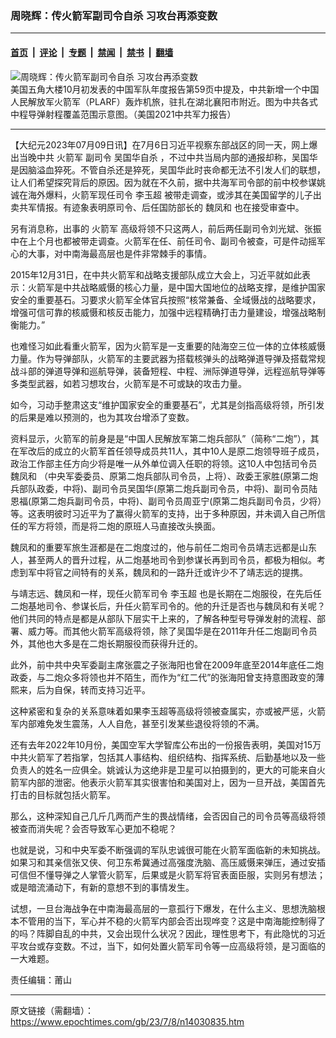 ### 周晓辉：传火箭军副司令自杀 习攻台再添变数

---

#### [首页](../../../..?n14030835) &nbsp;|&nbsp; [评论](../../../../../epoch-comment?n14030835) &nbsp;|&nbsp; [专题](../../../../../epoch-special?n14030835) &nbsp;|&nbsp; [禁闻](../../../../../epoch-news?n14030835) &nbsp;|&nbsp; [禁书](../../../../../books?n14030835) &nbsp;|&nbsp; [翻墙](https://github.com/gfw-breaker/nogfw/blob/master/README.md?n14030835)


<div><img alt="周晓辉：传火箭军副司令自杀 习攻台再添变数" class="attachment-djy_600_400 size-djy_600_400 wp-post-image" src="https://i.epochtimes.com/assets/uploads/2021/11/id13359889-Mid-arrange-missle_2021-CMPR-FINAL-600x400.jpg"/>
<div class="caption">
 美国五角大楼10月初发表的中国军队年度报告第59页中提及，中共新增一个中国人民解放军火箭军（PLARF）轰炸机旅，驻扎在湖北襄阳市附近。图为中共各式中程导弹射程覆盖范围示意图。（美国2021中共军力报告）
</div></div><hr/><div class="post_content" id="artbody" itemprop="articleBody">
 <!-- article content begin -->
 <p>
  【大纪元2023年07月09日讯】在7月6日习近平视察东部战区的同一天，网上爆出当晚中共
  <ok href="https://www.epochtimes.com/gb/tag/%E7%81%AB%E7%AE%AD%E5%86%9B.html">
   火箭军
  </ok>
  副司令
  <ok href="https://www.epochtimes.com/gb/tag/%E5%90%B4%E5%9B%BD%E5%8D%8E%E8%87%AA%E6%9D%80.html">
   吴国华自杀
  </ok>
  ，不过中共当局内部的通报却称，吴国华是因脑溢血猝死。不管自杀还是猝死，吴国华此时丧命都无法不引发人们的联想，让人们希望探究背后的原因。因为就在不久前，据中共海军司令部的前中校参谋姚诚在海外爆料，火箭军现任司令
  <ok href="https://www.epochtimes.com/gb/tag/%E6%9D%8E%E7%8E%89%E8%B6%85.html">
   李玉超
  </ok>
  被带走调查，或涉其在美国留学的儿子出卖共军情报。有迹象表明原司令、后任国防部长的
  <ok href="https://www.epochtimes.com/gb/tag/%E9%AD%8F%E5%87%A4%E5%92%8C.html">
   魏凤和
  </ok>
  也在接受审查中。
 </p>
 <p>
  另有消息称，出事的
  <ok href="https://www.epochtimes.com/gb/tag/%E7%81%AB%E7%AE%AD%E5%86%9B.html">
   火箭军
  </ok>
  高级将领不只这两人，前后两任副司令刘光斌、张振中在上个月也都被带走调查。火箭军在任、前任司令、副司令被查，可是件动摇军心的大事，对中南海最高层也是件非常棘手的事情。
 </p>
 <p>
  2015年12月31日，在中共火箭军和战略支援部队成立大会上，习近平就如此表示：火箭军是中共战略威慑的核心力量，是中国大国地位的战略支撑，是维护国家安全的重要基石。习要求火箭军全体官兵按照“核常兼备、全域慑战的战略要求，增强可信可靠的核威慑和核反击能力，加强中远程精确打击力量建设，增强战略制衡能力。”
 </p>
 <p>
  也难怪习如此看重火箭军，因为火箭军是一支重要的陆海空三位一体的立体核威慑力量。作为导弹部队，火箭军的主要武器为搭载核弹头的战略弹道导弹及搭载常规战斗部的弹道导弹和巡航导弹，装备短程、中程、洲际弹道导弹，远程巡航导弹等多类型武器，如若习想攻台，火箭军是不可或缺的攻击力量。
 </p>
 <p>
  如今，习动手整肃这支“维护国家安全的重要基石”，尤其是剑指高级将领，所引发的后果是难以预测的，也为其攻台增添了变数。
 </p>
 <p>
  资料显示，火箭军的前身是是“中国人民解放军第二炮兵部队”（简称“二炮”），其在军改后的成立的火箭军首任领导成员共11人，其中10人是原二炮领导班子成员，政治工作部主任方向少将是唯一从外单位调入任职的将领。这10人中包括司令员
  <ok href="https://www.epochtimes.com/gb/tag/%E9%AD%8F%E5%87%A4%E5%92%8C.html">
   魏凤和
  </ok>
  （中央军委委员、原第二炮兵部队司令员，上将）、政委王家胜(原第二炮兵部队政委，中将)、副司令员吴国华(原第二炮兵副司令员，中将)、副司令员陆恩福(原第二炮兵副司令员，中将)、副司令员周亚宁(原第二炮兵副司令员，少将）等。这表明彼时习近平为了赢得火箭军的支持，出于多种原因，并未调入自己所信任的军方将领，而是将二炮的原班人马直接改头换面。
 </p>
 <p>
  魏凤和的重要军旅生涯都是在二炮度过的，他与前任二炮司令员靖志远都是山东人，甚至两人的晋升过程，从二炮基地司令到参谋长再到司令员，都极为相似。考虑到军中将官之间特有的关系，魏凤和的一路升迁或许少不了靖志远的提携。
 </p>
 <p>
  与靖志远、魏凤和一样，现任火箭军司令
  <ok href="https://www.epochtimes.com/gb/tag/%E6%9D%8E%E7%8E%89%E8%B6%85.html">
   李玉超
  </ok>
  也是长期在二炮服役，在先后任二炮基地司令、参谋长后，升任火箭军司令的。他的升迁是否也与魏凤和有关呢？他们共同的特点是都是从部队下层实干上来的，了解各种型号导弹发射的流程、部署、威力等。而其他火箭军高级将领，除了吴国华是在2011年升任二炮副司令员外，其他也大多是在二炮长期服役而获得升迁的。
 </p>
 <p>
  此外，前中共中央军委副主席张震之子张海阳也曾在2009年底至2014年底任二炮政委，与二炮众多将领也并不陌生，而作为“红二代”的张海阳曾支持意图政变的薄熙来，后为自保，转而支持习近平。
 </p>
 <p>
  这种紧密和复杂的关系意味着如果李玉超等高级将领被查属实，亦或被严惩，火箭军内部难免发生震荡，人人自危，甚至引发某些退役将领的不满。
 </p>
 <p>
  还有去年2022年10月份，美国空军大学智库公布出的一份报告表明，美国对15万中共火箭军了若指掌，包括其人事结构、组织结构、指挥系统、后勤基地以及一些负责人的姓名一应俱全。姚诚认为这绝非是卫星可以拍摄到的，更大的可能来自火箭军内部的泄密。他表示火箭军其实很害怕和美国对上，因为一旦开战，美国首先打击的目标就包括火箭军。
 </p>
 <p>
  那么，这种深知自己几斤几两而产生的畏战情绪，会否因自己的司令员等高级将领被查而消失呢？会否导致军心更加不稳呢？
 </p>
 <p>
  也就是说，习和中央军委不断强调的军队忠诚很可能在火箭军面临新的未知挑战。如果习和其亲信张又侠、何卫东希冀通过高强度洗脑、高压威慑来弹压，通过安插可信但不懂导弹之人掌管火箭军，后果或是火箭军将官表面臣服，实则另有想法；或是暗流涌动下，有新的意想不到的事情发生。
 </p>
 <p>
  试想，一旦台海战争在中南海最高层的一意孤行下爆发，在什么主义、思想洗脑根本不管用的当下，军心并不稳的火箭军内部会否出现哗变？这是中南海能控制得了的吗？阵脚自乱的中共，又会出现什么状况？因此，理性思考下，有此隐忧的习近平攻台或存变数。不过，当下，如何处置火箭军司令等一应高级将领，是习面临的一大难题。
 </p>
 <p>
  责任编辑：莆山
 </p>
 <!-- article content end -->
 <div id="below_article_ad">
 </div>
</div>


---

原文链接（需翻墙）：https://www.epochtimes.com/gb/23/7/8/n14030835.htm